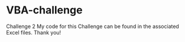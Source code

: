 # VBA-challenge
Challenge 2 
My code for this Challenge can be found in the associated Excel files. 
Thank you!
